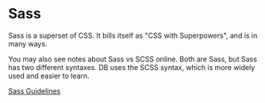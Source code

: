 # Sass
Sass is a superset of CSS. It bills itself as "CSS with Superpowers", and is in many ways.

You may also see notes about Sass vs SCSS online. Both are Sass, but Sass has two different syntaxes. DB uses the SCSS syntax, which is more widely used and easier to learn.

[Sass Guidelines](https://sass-guidelin.es) 